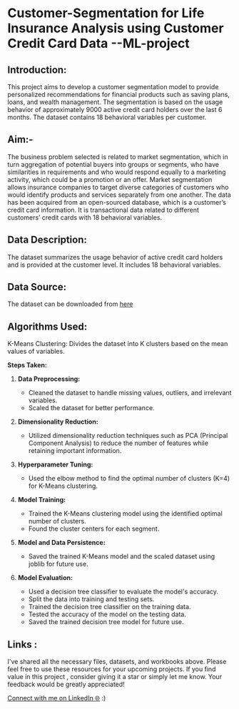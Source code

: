 # Customer-Segmentation for Life Insurance Analysis using Customer Credit Card Data --ML-project


## Introduction:
This project aims to develop a customer segmentation model to provide personalized recommendations for financial products such as saving plans, loans, and wealth management. The segmentation is based on the usage behavior of approximately 9000 active credit card holders over the last 6 months. The dataset contains 18 behavioral variables per customer.
## Aim:-
The business problem selected is related to market segmentation, which in turn aggregation of potential buyers into groups or segments, who have similarities in requirements and who would respond equally to a marketing activity, which could be a promotion or an offer. Market segmentation allows insurance companies to target diverse categories of customers who would identify products and services separately from one another. The data has been acquired from an open-sourced database, which is a customer’s credit card information. It is transactional data related to different customers’ credit cards with 18 behavioral variables.

## Data Description:
The dataset summarizes the usage behavior of active credit card holders and is provided at the customer level. It includes 18 behavioral variables.

## Data Source:
The dataset can be downloaded from [here](https://github.com/jivanjotk/Customer-Segmentation--ML-project/blob/main/Customer%20Data.csv)

## Algorithms Used:
K-Means Clustering: Divides the dataset into K clusters based on the mean values of variables.

**Steps Taken:**

1. **Data Preprocessing:**
   - Cleaned the dataset to handle missing values, outliers, and irrelevant variables.
   - Scaled the dataset for better performance.

2. **Dimensionality Reduction:**
   - Utilized dimensionality reduction techniques such as PCA (Principal Component Analysis) to reduce the number of features while retaining important information.

3. **Hyperparameter Tuning:**
   - Used the elbow method to find the optimal number of clusters (K=4) for K-Means clustering.

4. **Model Training:**
   - Trained the K-Means clustering model using the identified optimal number of clusters.
   - Found the cluster centers for each segment.

5. **Model and Data Persistence:**
   - Saved the trained K-Means model and the scaled dataset using joblib for future use.

6. **Model Evaluation:**
   - Used a decision tree classifier to evaluate the model's accuracy.
   - Split the data into training and testing sets.
   - Trained the decision tree classifier on the training data.
   - Tested the accuracy of the model on the testing data.
   - Saved the trained decision tree model for future use.




## Links :
I've shared all the necessary files, datasets, and workbooks above. Please feel free to use these resources for your upcoming projects. If you find value in this project , consider giving it a star or simply let me know. Your feedback would be greatly appreciated!

[Connect with me on LinkedIn 🌐](https://www.linkedin.com/in/jivanjot-kaur-993220262/) :)
